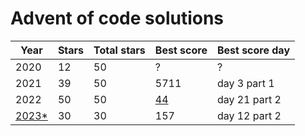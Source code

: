 # Advent of code solutions
Year | Stars | Total stars | Best score | Best score day
--- | --- | --- | --- |--- 
2020 | 12 | 50 | ? | ?
2021 | 39 | 50 | 5711 | day 3 part 1
2022 | 50 | 50 | [44](https://adventofcode.com/2022/leaderboard/day/21) | day 21 part 2
[2023*](# "Year in progress") | 30 | 30 | 157 | day 12 part 2
